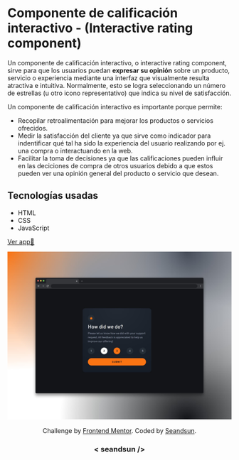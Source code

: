 # Componente de calificación interactivo - (Interactive rating component)

Un componente de calificación interactivo, o interactive rating component, sirve para que los usuarios puedan **expresar su opinión** sobre un producto, servicio o experiencia mediante una interfaz que visualmente resulta atractiva e intuitiva. Normalmente, esto se logra seleccionando un número de estrellas (u otro icono representativo) que indica su nivel de satisfacción. 

Un componente de calificación interactivo es importante porque permite:

- Recopilar retroalimentación para mejorar los productos o servicios ofrecidos.
- Medir la satisfacción del cliente ya que sirve como indicador para indentificar qué tal ha sido la experiencia del usuario realizando por ej. una compra o interactuando en la web.
- Facilitar la toma de decisiones ya que las calificaciones pueden influir en las deciciones de compra de otros usuarios debido a que estos pueden ver una opinión general del producto o servicio que desean.

## Tecnologías usadas

- HTML
- CSS
- JavaScript

[Ver app🔗](https://seandsun.github.io/monorepo-zero-html-css-js/02-interactive-rating-component-main/dist/)

![interactive rating component img demo](./design/interactive-rating-component-img.jpg)

<div align="center">
  Challenge by <a href="https://www.frontendmentor.io?ref=challenge" target="_blank">Frontend Mentor</a>. 
  Coded by <a href="https://github.com/seandsun">Seandsun</a>.
</div>

 <h3 align="center">< seandsun /></h3>